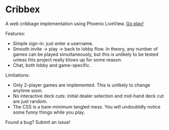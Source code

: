 # Cribbex

A web cribbage implementation using Phoenix LiveView. [Go play!](https://yellow-precious-xoni.gigalixirapp.com/)

Features:
- Simple sign-in: just enter a username.
- Smooth invite -> play -> back to lobby flow. In theory, any number of games can be played simultaneously, but this is unlikely to be tested unless this project really blows up for some reason.
- Chat, both lobby and game-specific.

Limitations:
- Only 2-player games are implemented. This is unlikely to change anytime soon.
- No interactive deck cuts: initial dealer selection and mid-hand deck cut are just random.
- The CSS is a bare-minimum tangled mess. You will undoubtdly notice some funny things while you play.

Found a bug? Submit an issue!
